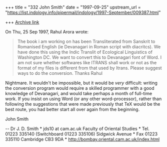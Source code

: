 +++
title = "332 John Smith"
date = "1997-09-25"
upstream_url = "https://list.indology.info/pipermail/indology/1997-September/009387.html"

+++
[Archive link](https://list.indology.info/pipermail/indology/1997-September/009387.html)

On Thu, 25 Sep 1997, Rahul Arora wrote:

> The book i am working on has been Transliterated from Sanskrit to
> Romanised English (ie Devanagari in Roman script  with  diacritcs).
> We have done this using the Indic Translit of Ecological Linguistics of
> Washington DC. We want to convert this to  Devanagari font of Word.
> I am not sure whether softwares like ITRANS shall work or not as the
> format of my files is different from that used by Itrans. Please suggest
> ways to do the conversion.
> Thanks
> Rahul

Nightmare. It wouldn't be impossible, but it would be *very* difficult:
writing the conversion program would require a skilled programmer with a
good knowledge of Devanagari, and would take perhaps a month of full-time
work. If you insist on using Word (or any other word-processor), rather
than following the suggestions that were made previously that TeX would be
the best route, you had better start all over again from the beginning.

John Smith

--
Dr J. D. Smith                *  jds10 at cam.ac.uk
Faculty of Oriental Studies   *  Tel. 01223 335140 (Switchboard 01223 335106)
Sidgwick Avenue               *  Fax  01223 335110
Cambridge CB3 9DA             *  http://bombay.oriental.cam.ac.uk/index.html



